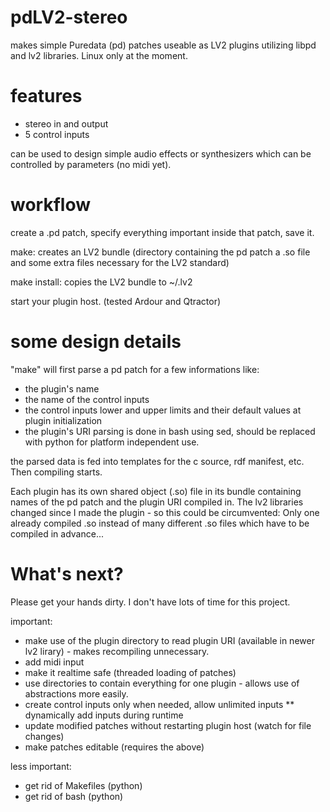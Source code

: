 pdLV2-stereo
============

makes simple Puredata (pd) patches useable as LV2 plugins utilizing libpd and lv2 libraries. Linux only at the moment.


features
========
* stereo in and output
* 5 control inputs

can be used to design simple audio effects or synthesizers which can be controlled by parameters (no midi yet).


workflow
========

create a .pd patch, specify everything important inside that patch, save it.

make: creates an LV2 bundle (directory containing the pd patch a .so file and some extra files necessary for the LV2 standard)

make install: copies the LV2 bundle to ~/.lv2

start your plugin host. (tested Ardour and Qtractor)

some design details
===================
"make" will first parse a pd patch for a few informations like:
* the plugin's name
* the name of the control inputs
* the control inputs lower and upper limits and their default values at plugin initialization
* the plugin's URI
parsing is done in bash using sed, should be replaced with python for platform independent use.

the parsed data is fed into templates for the c source, rdf manifest, etc. Then compiling starts.

Each plugin has its own shared object (.so) file in its bundle containing names of the pd patch and the plugin URI compiled in.
The lv2 libraries changed since I made the plugin - so this could be circumvented: Only one already compiled .so
instead of many different .so files which have to be compiled in advance...

What's next?
============

Please get your hands dirty. I don't have lots of time for this project.

important:
* make use of the plugin directory to read plugin URI (available in newer lv2 lirary) - makes recompiling unnecessary.
* add midi input
* make it realtime safe (threaded loading of patches)
* use directories to contain everything for one plugin - allows use of abstractions more easily.
* create control inputs only when needed, allow unlimited inputs
** dynamically add inputs during runtime
* update modified patches without restarting plugin host (watch for file changes)
* make patches editable (requires the above)


less important:
* get rid of Makefiles (python)
* get rid of bash (python)
